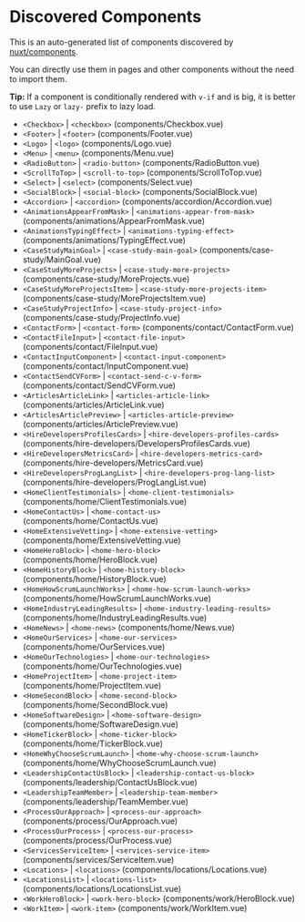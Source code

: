 # Discovered Components

This is an auto-generated list of components discovered by [nuxt/components](https://github.com/nuxt/components).

You can directly use them in pages and other components without the need to import them.

**Tip:** If a component is conditionally rendered with `v-if` and is big, it is better to use `Lazy` or `lazy-` prefix to lazy load.

- `<Checkbox>` | `<checkbox>` (components/Checkbox.vue)
- `<Footer>` | `<footer>` (components/Footer.vue)
- `<Logo>` | `<logo>` (components/Logo.vue)
- `<Menu>` | `<menu>` (components/Menu.vue)
- `<RadioButton>` | `<radio-button>` (components/RadioButton.vue)
- `<ScrollToTop>` | `<scroll-to-top>` (components/ScrollToTop.vue)
- `<Select>` | `<select>` (components/Select.vue)
- `<SocialBlock>` | `<social-block>` (components/SocialBlock.vue)
- `<Accordion>` | `<accordion>` (components/accordion/Accordion.vue)
- `<AnimationsAppearFromMask>` | `<animations-appear-from-mask>` (components/animations/AppearFromMask.vue)
- `<AnimationsTypingEffect>` | `<animations-typing-effect>` (components/animations/TypingEffect.vue)
- `<CaseStudyMainGoal>` | `<case-study-main-goal>` (components/case-study/MainGoal.vue)
- `<CaseStudyMoreProjects>` | `<case-study-more-projects>` (components/case-study/MoreProjects.vue)
- `<CaseStudyMoreProjectsItem>` | `<case-study-more-projects-item>` (components/case-study/MoreProjectsItem.vue)
- `<CaseStudyProjectInfo>` | `<case-study-project-info>` (components/case-study/ProjectInfo.vue)
- `<ContactForm>` | `<contact-form>` (components/contact/ContactForm.vue)
- `<ContactFileInput>` | `<contact-file-input>` (components/contact/FileInput.vue)
- `<ContactInputComponent>` | `<contact-input-component>` (components/contact/InputComponent.vue)
- `<ContactSendCVForm>` | `<contact-send-c-v-form>` (components/contact/SendCVForm.vue)
- `<ArticlesArticleLink>` | `<articles-article-link>` (components/articles/ArticleLink.vue)
- `<ArticlesArticlePreview>` | `<articles-article-preview>` (components/articles/ArticlePreview.vue)
- `<HireDevelopersProfilesCards>` | `<hire-developers-profiles-cards>` (components/hire-developers/DevelopersProfilesCards.vue)
- `<HireDevelopersMetricsCard>` | `<hire-developers-metrics-card>` (components/hire-developers/MetricsCard.vue)
- `<HireDevelopersProgLangList>` | `<hire-developers-prog-lang-list>` (components/hire-developers/ProgLangList.vue)
- `<HomeClientTestimonials>` | `<home-client-testimonials>` (components/home/ClientTestimonials.vue)
- `<HomeContactUs>` | `<home-contact-us>` (components/home/ContactUs.vue)
- `<HomeExtensiveVetting>` | `<home-extensive-vetting>` (components/home/ExtensiveVetting.vue)
- `<HomeHeroBlock>` | `<home-hero-block>` (components/home/HeroBlock.vue)
- `<HomeHistoryBlock>` | `<home-history-block>` (components/home/HistoryBlock.vue)
- `<HomeHowScrumLaunchWorks>` | `<home-how-scrum-launch-works>` (components/home/HowScrumLaunchWorks.vue)
- `<HomeIndustryLeadingResults>` | `<home-industry-leading-results>` (components/home/IndustryLeadingResults.vue)
- `<HomeNews>` | `<home-news>` (components/home/News.vue)
- `<HomeOurServices>` | `<home-our-services>` (components/home/OurServices.vue)
- `<HomeOurTechnologies>` | `<home-our-technologies>` (components/home/OurTechnologies.vue)
- `<HomeProjectItem>` | `<home-project-item>` (components/home/ProjectItem.vue)
- `<HomeSecondBlock>` | `<home-second-block>` (components/home/SecondBlock.vue)
- `<HomeSoftwareDesign>` | `<home-software-design>` (components/home/SoftwareDesign.vue)
- `<HomeTickerBlock>` | `<home-ticker-block>` (components/home/TickerBlock.vue)
- `<HomeWhyChooseScrumLaunch>` | `<home-why-choose-scrum-launch>` (components/home/WhyChooseScrumLaunch.vue)
- `<LeadershipContactUsBlock>` | `<leadership-contact-us-block>` (components/leadership/ContactUsBlock.vue)
- `<LeadershipTeamMember>` | `<leadership-team-member>` (components/leadership/TeamMember.vue)
- `<ProcessOurApproach>` | `<process-our-approach>` (components/process/OurApproach.vue)
- `<ProcessOurProcess>` | `<process-our-process>` (components/process/OurProcess.vue)
- `<ServicesServiceItem>` | `<services-service-item>` (components/services/ServiceItem.vue)
- `<Locations>` | `<locations>` (components/locations/Locations.vue)
- `<LocationsList>` | `<locations-list>` (components/locations/LocationsList.vue)
- `<WorkHeroBlock>` | `<work-hero-block>` (components/work/HeroBlock.vue)
- `<WorkItem>` | `<work-item>` (components/work/WorkItem.vue)
